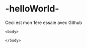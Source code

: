 # -helloWorld-
Ceci est mon 1ère essaie avec Github

<!DOCTYPE html>
<html>
    <head>
        <meta charset="utf-8" />
        <title></title>
    </head>
    
    <body>
        
    </body>
</html>
